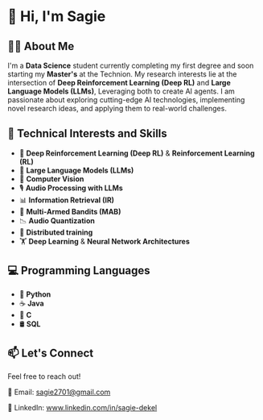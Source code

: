 # 👋 Hi, I'm Sagie 

## 🧑‍🎓 About Me  
I'm a **Data Science** student currently completing my first degree and soon starting my **Master's** at the Technion. My research interests lie at the intersection of **Deep Reinforcement Learning (Deep RL)** and **Large Language Models (LLMs)**, Leveraging both to create AI agents. I am passionate about exploring cutting-edge AI technologies, implementing novel research ideas, and applying them to real-world challenges.  

## 🔬 Technical Interests and Skills
- 🧠 **Deep Reinforcement Learning (Deep RL)** & **Reinforcement Learning (RL)**  
- 🤖 **Large Language Models (LLMs)**  
- 🎨 **Computer Vision**  
- 🎙 **Audio Processing with LLMs**  
- 📊 **Information Retrieval (IR)**
- 🧠 **Multi-Armed Bandits (MAB)**  
- 📉 **Audio Quantization**
- 🚀 **Distributed training**
- 🏋️ **Deep Learning** & **Neural Network Architectures**

## 💻 Programming Languages  
- 🐍 **Python**  
- ☕ **Java**  
- 🔣 **C**  
- 🛢 **SQL**  

## 📫 Let's Connect  
Feel free to reach out!

📧 Email: sagie2701@gmail.com

💼 LinkedIn: www.linkedin.com/in/sagie-dekel
